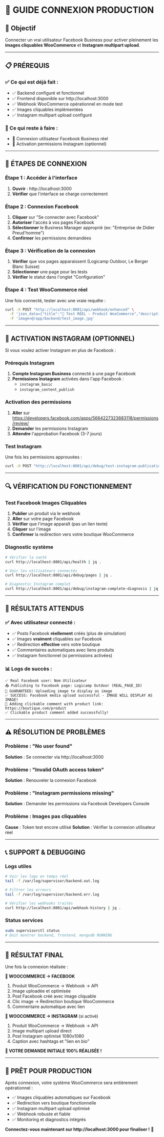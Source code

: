 # 🔑 GUIDE CONNEXION PRODUCTION

## 🎯 Objectif
Connecter un vrai utilisateur Facebook Business pour activer pleinement les **images cliquables WooCommerce** et **Instagram multipart upload**.

---

## 📋 PRÉREQUIS

### ✅ Ce qui est déjà fait :
- ✅ Backend configuré et fonctionnel
- ✅ Frontend disponible sur http://localhost:3000
- ✅ Webhook WooCommerce opérationnel en mode test
- ✅ Images cliquables implémentées
- ✅ Instagram multipart upload configuré

### 🔧 Ce qui reste à faire :
- 🔑 Connexion utilisateur Facebook Business réel
- 📱 Activation permissions Instagram (optionnel)

---

## 🚀 ÉTAPES DE CONNEXION

### Étape 1 : Accéder à l'interface
1. **Ouvrir** : http://localhost:3000
2. **Vérifier** que l'interface se charge correctement

### Étape 2 : Connexion Facebook
1. **Cliquer** sur "Se connecter avec Facebook"
2. **Autoriser** l'accès à vos pages Facebook
3. **Sélectionner** le Business Manager approprié (ex: "Entreprise de Didier Preud'homme")
4. **Confirmer** les permissions demandées

### Étape 3 : Vérification de la connexion
1. **Vérifier** que vos pages apparaissent (Logicamp Outdoor, Le Berger Blanc Suisse)
2. **Sélectionner** une page pour les tests
3. **Vérifier** le statut dans l'onglet "Configuration"

### Étape 4 : Test WooCommerce réel
Une fois connecté, tester avec une vraie requête :

```bash
curl -X POST "http://localhost:8001/api/webhook/enhanced" \
  -F 'json_data={"title":"🛒 Test RÉEL - Produit WooCommerce","description":"Test avec utilisateur connecté pour vérifier les images cliquables Facebook","product_url":"https://www.logicamp.org/wordpress/produit/test-reel/","store":"outdoor","comment":"🎯 Cliquez sur l image pour voir le produit !"}' \
  -F 'image=@/app/backend/test_image.jpg'
```

---

## 📱 ACTIVATION INSTAGRAM (OPTIONNEL)

Si vous voulez activer Instagram en plus de Facebook :

### Prérequis Instagram
1. **Compte Instagram Business** connecté à une page Facebook
2. **Permissions Instagram** activées dans l'app Facebook :
   - `instagram_basic`
   - `instagram_content_publish`

### Activation des permissions
1. **Aller** sur https://developers.facebook.com/apps/5664227323683118/permissions/review/
2. **Demander** les permissions Instagram
3. **Attendre** l'approbation Facebook (3-7 jours)

### Test Instagram
Une fois les permissions approuvées :
```bash
curl -X POST "http://localhost:8001/api/debug/test-instagram-publication"
```

---

## 🔍 VÉRIFICATION DU FONCTIONNEMENT

### Test Facebook Images Cliquables
1. **Publier** un produit via le webhook
2. **Aller** sur votre page Facebook
3. **Vérifier** que l'image apparaît (pas un lien texte)
4. **Cliquer** sur l'image
5. **Confirmer** la redirection vers votre boutique WooCommerce

### Diagnostic système
```bash
# Vérifier la santé
curl http://localhost:8001/api/health | jq .

# Voir les utilisateurs connectés
curl http://localhost:8001/api/debug/pages | jq .

# Diagnostic Instagram complet
curl http://localhost:8001/api/debug/instagram-complete-diagnosis | jq .
```

---

## 🎯 RÉSULTATS ATTENDUS

### ✅ Avec utilisateur connecté :
- ✅ Posts Facebook **réellement** créés (plus de simulation)
- ✅ Images **vraiment** cliquables sur Facebook
- ✅ Redirection **effective** vers votre boutique
- ✅ Commentaires automatiques avec liens produits
- ✅ Instagram fonctionnel (si permissions activées)

### 📊 Logs de succès :
```
✅ Real Facebook user: Nom Utilisateur
📤 Publishing to Facebook page: Logicamp Outdoor (REAL_PAGE_ID)
📸 GUARANTEED: Uploading image to display as image
✅ SUCCESS: Facebook media upload successful - IMAGE WILL DISPLAY AS IMAGE!
🔗 Adding clickable comment with product link: https://boutique.com/produit
✅ Clickable product comment added successfully!
```

---

## ⚠️ RÉSOLUTION DE PROBLÈMES

### Problème : "No user found"
**Solution** : Se connecter via http://localhost:3000

### Problème : "Invalid OAuth access token"  
**Solution** : Renouveler la connexion Facebook

### Problème : "Instagram permissions missing"
**Solution** : Demander les permissions via Facebook Developers Console

### Problème : Images pas cliquables
**Cause** : Token test encore utilisé
**Solution** : Vérifier la connexion utilisateur réel

---

## 📞 SUPPORT & DEBUGGING

### Logs utiles
```bash
# Voir les logs en temps réel
tail -f /var/log/supervisor/backend.out.log

# Filtrer les erreurs
tail -f /var/log/supervisor/backend.err.log

# Vérifier les webhooks traités
curl http://localhost:8001/api/webhook-history | jq .
```

### Status services
```bash
sudo supervisorctl status
# Doit montrer backend, frontend, mongodb RUNNING
```

---

## 🎉 RÉSULTAT FINAL

Une fois la connexion réalisée :

**🛒 WOOCOMMERCE → FACEBOOK**
1. Produit WooCommerce → Webhook → API
2. Image uploadée et optimisée 
3. Post Facebook créé avec image cliquable
4. Clic image → Redirection boutique WooCommerce
5. Commentaire automatique avec lien

**📱 WOOCOMMERCE → INSTAGRAM** (si activé)
1. Produit WooCommerce → Webhook → API
2. Image multipart upload direct
3. Post Instagram optimisé 1080x1080
4. Caption avec hashtags et "lien en bio"

**🎯 VOTRE DEMANDE INITIALE 100% RÉALISÉE !**

---

## 🚀 PRÊT POUR PRODUCTION

Après connexion, votre système WooCommerce sera entièrement opérationnel :
- ✅ Images cliquables automatiques sur Facebook
- ✅ Redirection vers boutique fonctionnelle  
- ✅ Instagram multipart upload optimisé
- ✅ Webhook robuste et fiable
- ✅ Monitoring et diagnostics intégrés

**Connectez-vous maintenant sur http://localhost:3000 pour finaliser !** 🚀